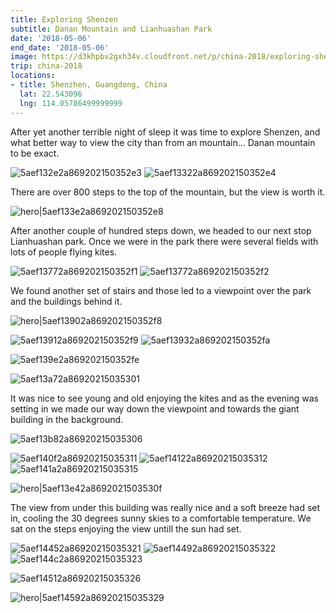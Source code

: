 ```yaml
---
title: Exploring Shenzen
subtitle: Danan Mountain and Lianhuashan Park
date: '2018-05-06'
end_date: '2018-05-06'
image: https://d3khpbv2gxh34v.cloudfront.net/p/china-2018/exploring-shenzen/5aef12da2a869202150352dd.jpg
trip: china-2018
locations:
- title: Shenzhen, Guangdong, China
  lat: 22.543096
  lng: 114.05786499999999
---
```


After yet another terrible night of sleep it was time to explore Shenzen, and what better way to view the city than from an mountain... Danan mountain to be exact. 

![5aef132e2a869202150352e3](https://d3khpbv2gxh34v.cloudfront.net/p/china-2018/exploring-shenzen/5aef13332a869202150352e5.jpg "1.5")
![5aef13322a869202150352e4](https://d3khpbv2gxh34v.cloudfront.net/p/china-2018/exploring-shenzen/5aef13352a869202150352e6.jpg "1.5")

There are over 800 steps to the top of the mountain, but the view is worth it.

![hero|5aef133e2a869202150352e8](https://d3khpbv2gxh34v.cloudfront.net/p/china-2018/exploring-shenzen/5aef133e2a869202150352e8.jpg "2.378")

After another couple of hundred steps down, we headed to our next stop Lianhuashan park. Once we were in the park there were several fields with lots of people flying kites.

![5aef13772a869202150352f1](https://d3khpbv2gxh34v.cloudfront.net/p/china-2018/exploring-shenzen/5aef137a2a869202150352f3.jpg "0.725")
![5aef13772a869202150352f2](https://d3khpbv2gxh34v.cloudfront.net/p/china-2018/exploring-shenzen/5aef137c2a869202150352f5.jpg "0.667")

We found another set of stairs and those led to a viewpoint over the park and the buildings behind it.

![hero|5aef13902a869202150352f8](https://d3khpbv2gxh34v.cloudfront.net/p/china-2018/exploring-shenzen/5aef13902a869202150352f8.jpg "1.5")

![5aef13912a869202150352f9](https://d3khpbv2gxh34v.cloudfront.net/p/china-2018/exploring-shenzen/5aef13962a869202150352fc.jpg "1.5")
![5aef13932a869202150352fa](https://d3khpbv2gxh34v.cloudfront.net/p/china-2018/exploring-shenzen/5aef13962a869202150352fb.jpg "1.5")

![5aef139e2a869202150352fe](https://d3khpbv2gxh34v.cloudfront.net/p/china-2018/exploring-shenzen/5aef13a22a869202150352ff.jpg "1.5")

![5aef13a72a86920215035301](https://d3khpbv2gxh34v.cloudfront.net/p/china-2018/exploring-shenzen/5aef13aa2a86920215035303.jpg "1.5")

It was nice to see young and old enjoying the kites and as the evening was setting in we made our way down the viewpoint and towards the giant building in the background.

![5aef13b82a86920215035306](https://d3khpbv2gxh34v.cloudfront.net/p/china-2018/exploring-shenzen/5aef13bd2a86920215035307.jpg "1.5")

![5aef140f2a86920215035311](https://d3khpbv2gxh34v.cloudfront.net/p/china-2018/exploring-shenzen/5aef14142a86920215035313.jpg "1.5")
![5aef14122a86920215035312](https://d3khpbv2gxh34v.cloudfront.net/p/china-2018/exploring-shenzen/5aef14182a86920215035314.jpg "1.5")
![5aef141a2a86920215035315](https://d3khpbv2gxh34v.cloudfront.net/p/china-2018/exploring-shenzen/5aef141d2a86920215035316.jpg "1.5")

![hero|5aef13e42a8692021503530f](https://d3khpbv2gxh34v.cloudfront.net/p/china-2018/exploring-shenzen/5aef13e42a8692021503530f.jpg "1.5")

The view from under this building was really nice and a soft breeze had set in, cooling the 30 degrees sunny skies to a comfortable temperature. We sat on the steps enjoying the view untill the sun had set. 

![5aef14452a86920215035321](https://d3khpbv2gxh34v.cloudfront.net/p/china-2018/exploring-shenzen/5aef144d2a86920215035324.jpg "1.5")
![5aef14492a86920215035322](https://d3khpbv2gxh34v.cloudfront.net/p/china-2018/exploring-shenzen/5aef144d2a86920215035325.jpg "1.5")
![5aef144c2a86920215035323](https://d3khpbv2gxh34v.cloudfront.net/p/china-2018/exploring-shenzen/5aef14542a86920215035327.jpg "1.5")

![5aef14512a86920215035326](https://d3khpbv2gxh34v.cloudfront.net/p/china-2018/exploring-shenzen/5aef14552a86920215035328.jpg "1.5")

![hero|5aef14592a86920215035329](https://d3khpbv2gxh34v.cloudfront.net/p/china-2018/exploring-shenzen/5aef14592a86920215035329.jpg "1.522")

